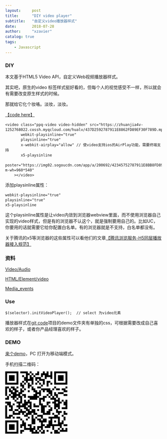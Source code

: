 ```yaml
---
layout:     post
title:      "DIY video player"
subtitle:   "自定义video播放器样式"
date:       2018-07-28
author:     "xzavier"
catalog: true
tags:
    - Javascript
---
```



### DIY

本文基于HTML5 Video API，自定义Web视频播放器样式。

其实吧，原生的video 标签样式挺好看的，但每个人的视觉感受不一样，所以就会有需要改变原生样式的时候。

那就给它化个妆咯。淡妆，淡妆。

[【code here】][1]

    <video class="ppq-video video-hidden" src="https://zhuanjia4v-1252768022.cossh.myqcloud.com/hualv/437D2592787911E8862FD89EF30F789D.mp4"
           webkit-playsinline="true"
           playsinline="true"
           x-webkit-airplay="allow" // 使video支持ios的AirPlay功能，需要终端支持
           x5-playsinline 
           poster="https://img02.sogoucdn.com/app/a/200692/42345752787911E8BB8FD89EF30F789D?m-wh=960*540" 
        ></video>

添加playsinline属性：

    webkit-playsinline="true"
    playsinline="true"
    x5-playsinline 

这个playsinline属性是让video内敛到浏览器webview里面，而不使用浏览器自己实现的video样式，但是有的浏览器不认这个，就是强制要用自己的。比如UC，你要用的话就需要它给你配置白名单。有的浏览器就是不支持，白名单都没有。

关于腾讯的x5等浏览器的这些属性可以看他们的文章[【腾讯浏览服务-H5同层播放器接入规范】][7]

### 资料

[Video/Audio][2]

[HTML/Element/video][3]

[Media_events][4]

### Use

    $(selector).initVideoPlayer();  // select 为video元素

播放器样式在[git code][1]项目的demo文件夹有单独的css，可根据需要改成自己喜欢的样子，或者你产品经理喜欢的样子。

### DEMO

[来个demo][5]，PC 打开为移动端模式。

手机扫描二维码：

![audio-player][6]


  [1]: https://github.com/xiaohuazheng/videoplayer
  [2]: https://developer.mozilla.org/en-US/docs/Learn/HTML/Multimedia_and_embedding/Video_and_audio_content
  [3]: https://developer.mozilla.org/zh-CN/docs/Web/HTML/Element/video
  [4]: https://developer.mozilla.org/en-US/docs/Web/Guide/Events/Media_events
  [5]: /demos/2018-07-28-video-player-demo.html
  [6]: /img/qrCode/video-player.png
  [7]: https://x5.tencent.com/tbs/guide/video.html


